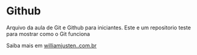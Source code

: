 # Github

Arquivo da aula de Git e Github para iniciantes.
Este e um repositorio teste para mostrar como o Git funciona

Saiba mais em [williamjusten..com.br](http://williamjusten.com.br)
